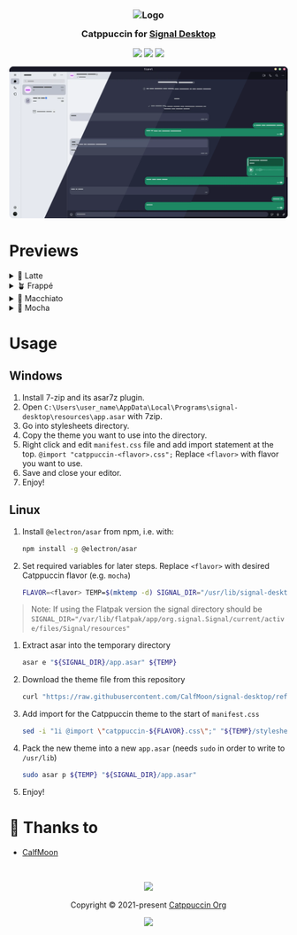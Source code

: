<h3 align="center">
	<img src="https://raw.githubusercontent.com/catppuccin/catppuccin/main/assets/logos/exports/1544x1544_circle.png" width="100" alt="Logo"/><br/>
	<img src="https://raw.githubusercontent.com/catppuccin/catppuccin/main/assets/misc/transparent.png" height="30" width="0px"/>
	Catppuccin for <a href="https://github.com/signalapp/Signal-Desktop">Signal Desktop</a>
	<img src="https://raw.githubusercontent.com/catppuccin/catppuccin/main/assets/misc/transparent.png" height="30" width="0px"/>
</h3>

<p align="center">
	<a href="https://github.com/CalfMoon/signal-desktop/stargazers"><img src="https://img.shields.io/github/stars/CalfMoon/signal-desktop?colorA=363a4f&colorB=b7bdf8&style=for-the-badge"></a>
	<a href="https://github.com/CalfMoon/signal-desktop/issues"><img src="https://img.shields.io/github/issues/CalfMoon/signal-desktop?colorA=363a4f&colorB=f5a97f&style=for-the-badge"></a>
	<a href="https://github.com/CalfMoon/signal-desktop/contributors"><img src="https://img.shields.io/github/contributors/CalfMoon/signal-desktop?colorA=363a4f&colorB=a6da95&style=for-the-badge"></a>
</p>

<p align="center">
	<img src="assets/preview.webp"/>
</p>

# Previews

<details>
<summary>🌻 Latte</summary>
<img src="assets/latte.webp"/>
</details>
<details>
<summary>🪴 Frappé</summary>
<img src="assets/frappe.webp"/>
</details>
<details>
<summary>🌺 Macchiato</summary>
<img src="assets/macchiato.webp"/>
</details>
<details>
<summary>🌿 Mocha</summary>
<img src="assets/mocha.webp"/>
</details>

# Usage

## Windows
1. Install 7-zip and its asar7z plugin.
1. Open `C:\Users\user_name\AppData\Local\Programs\signal-desktop\resources\app.asar` with 7zip.
1. Go into stylesheets directory.
1. Copy the theme you want to use into the directory.
1. Right click and edit `manifest.css` file and add import statement at the top. `@import "catppuccin-<flavor>.css";` Replace `<flavor>` with flavor you want to use.
1. Save and close your editor.
1. Enjoy!

## Linux
1. Install `@electron/asar` from npm, i.e. with:
	```bash
	npm install -g @electron/asar
	```
1. Set required variables for later steps. Replace `<flavor>` with desired Catppuccin flavor (e.g. `mocha`)
	```bash
	FLAVOR=<flavor> TEMP=$(mktemp -d) SIGNAL_DIR="/usr/lib/signal-desktop/resources"
	```
> Note:
> If using the Flatpak version the signal directory should be
> `SIGNAL_DIR="/var/lib/flatpak/app/org.signal.Signal/current/active/files/Signal/resources"`
1. Extract asar into the temporary directory
	```bash
	asar e "${SIGNAL_DIR}/app.asar" ${TEMP}
	```
1. Download the theme file from this repository
	```bash
	curl "https://raw.githubusercontent.com/CalfMoon/signal-desktop/refs/heads/main/themes/catppuccin-${FLAVOR}.css" -o "${TEMP}/stylesheets/catppuccin-${FLAVOR}.css"
	```
1. Add import for the Catppuccin theme to the start of `manifest.css`
	```bash
	sed -i "1i @import \"catppuccin-${FLAVOR}.css\";" "${TEMP}/stylesheets/manifest.css"
	```
1. Pack the new theme into a new `app.asar` (needs `sudo` in order to write to `/usr/lib`)
	```bash
	sudo asar p ${TEMP} "${SIGNAL_DIR}/app.asar"
	```
1. Enjoy!

# 💝 Thanks to

- [CalfMoon](https://github.com/CalfMoon)

&nbsp;

<p align="center">
	<img src="https://raw.githubusercontent.com/catppuccin/catppuccin/main/assets/footers/gray0_ctp_on_line.svg?sanitize=true" />
</p>

<p align="center">
	Copyright &copy; 2021-present <a href="https://github.com/catppuccin" target="_blank">Catppuccin Org</a>
</p>

<p align="center">
	<a href="https://github.com/catppuccin/catppuccin/blob/main/LICENSE"><img src="https://img.shields.io/static/v1.svg?style=for-the-badge&label=License&message=MIT&logoColor=d9e0ee&colorA=363a4f&colorB=b7bdf8"/></a>
</p>
